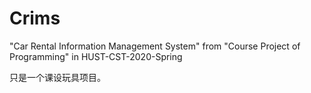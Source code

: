 # Crims
"Car Rental Information Management System" from "Course Project of Programming" in HUST-CST-2020-Spring

只是一个课设玩具项目。

